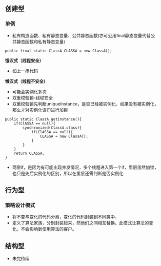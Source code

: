 ## 创建型

### 单例
+ 私有构造函数、私有静态变量、公共静态函数(亦可公用final静态变量代替公共静态函数和私有静态变量)
```
public final static ClassA CLASSA = new ClassA();
```
**饿汉式（线程安全）**
+ 如上一串代码

**懒汉式（线程不安全）**
+ 可能会实例化多次
+ 双重校验锁-线程安全
+ 双重校验锁先判断uniqueInstance，是否已经被实例化，如果没有被实例化，那么才对实例化语句进行加锁
```
public static ClassA getInstance(){
    if(ClASSA == null){
        synchronized(ClassA.class){
            if(ClASSA == null){
                CLASSA = new ClassA();
            }
        }
    }
    return CLASSA;
}
```
+ 两层if，是因为有可能出现并发情况，多个线程进入第一个if，里层虽然加锁，也只是先后实例化的区别，所以在里层还需判断是否实例化

## 行为型
### 策略设计模式
+ 将不变与变化的代码分离，变化的代码封装到不同类中，
+ 定义了算法家族，分别封装起来，然他们之间相互替换。此模式让算法的变化，不会影响到使用算法的客户。

## 结构型
+ 未完待续
